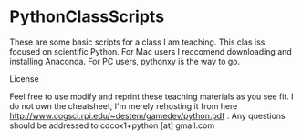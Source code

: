 PythonClassScripts
==================

These are some basic scripts for a class I am teaching. This clas iss focused on scientific Python. For Mac users I reccomend downloading and installing Anaconda. For PC users, pythonxy is the way to go.




License

Feel free to use modify and reprint these teaching materials as you see fit. I do not own the cheatsheet, I'm merely rehosting it from here http://www.cogsci.rpi.edu/~destem/gamedev/python.pdf . Any questions should be addressed to cdcox1+python [at] gmail.com
